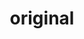 ---
    id: 'illus-1'
    title: 'original'
    description: 'デジタルペインティングで描かれたねこ'
    fullDescription: 'クリスタで作成'
    images: 
      - url: '/images/illustration_image1.jpg'
        altText: 'いこま'
        type: 'full'
        order: 1  
    isFeatured: true
    createdAt: '2024-05-01T12:00:00Z'
    updatedAt: '2024-05-01T12:00:00Z'
---